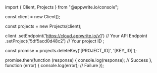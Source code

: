 import { Client, Projects } from "@appwrite.io/console";

const client = new Client();

const projects = new Projects(client);

client
    .setEndpoint('https://cloud.appwrite.io/v1') // Your API Endpoint
    .setProject('5df5acd0d48c2') // Your project ID
;

const promise = projects.deleteKey('[PROJECT_ID]', '[KEY_ID]');

promise.then(function (response) {
    console.log(response); // Success
}, function (error) {
    console.log(error); // Failure
});